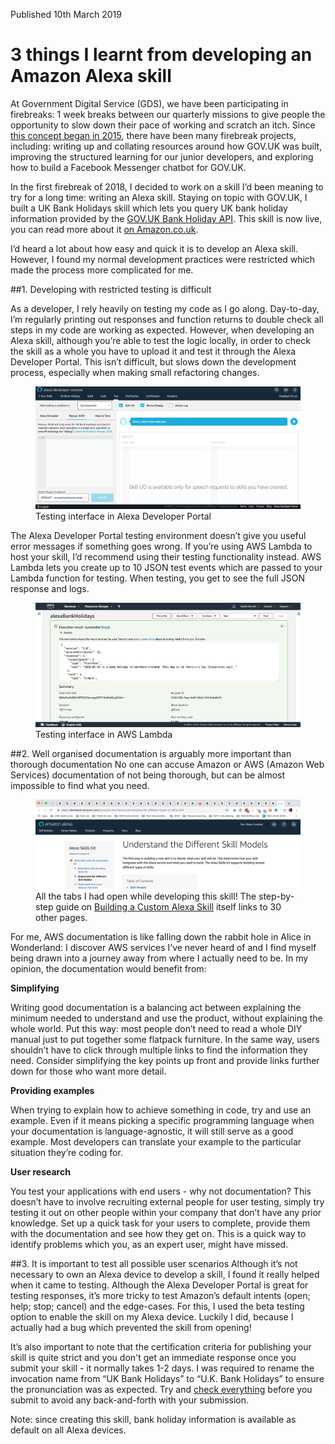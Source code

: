 <p class="blog__date">Published 10th March 2019</p>

# 3 things I learnt from developing an Amazon Alexa skill

At Government Digital Service (GDS), we have been participating in firebreaks: 1 week breaks between our quarterly missions to give people the opportunity to slow down their pace of working and scratch an itch. Since [this concept began in 2015](https://insidegovuk.blog.gov.uk/2015/02/06/gov-uks-firebreak-why-and-how-we-spent-a-month-working-differently/), there have been many firebreak projects, including: writing up and collating resources around how GOV.UK was built, improving the structured learning for our junior developers, and exploring how to build a Facebook Messenger chatbot for GOV.UK.

In the first firebreak of 2018, I decided to work on a skill I’d been meaning to try for a long time: writing an Alexa skill. Staying on topic with GOV.UK, I built a UK Bank Holidays skill which lets you query UK bank holiday information provided by the [GOV.UK Bank Holiday API](https://www.gov.uk/bank-holidays.json). This skill is now live, you can read more about it [on Amazon.co.uk](https://www.amazon.co.uk/Vanita-Barrett-UK-Bank-Holidays/dp/B078Z18S3G).

I’d heard a lot about how easy and quick it is to develop an Alexa skill. However, I found my normal development practices were restricted which made the process more complicated for me.

##1. Developing with restricted testing is difficult

As a developer, I rely heavily on testing my code as I go along. Day-to-day, I’m regularly printing out responses and function returns to double check all steps in my code are working as expected. However, when developing an Alexa skill, although you’re able to test the logic locally, in order to check the skill as a whole you have to upload it and test it through the Alexa Developer Portal. This isn’t difficult, but slows down the development process, especially when making small refactoring changes.

<figure>
  <img src="/writing/images/alexa_skill_test.png" alt="Testing interface in Alexa Developer Portal"/>
  <figcaption>Testing interface in Alexa Developer Portal</figcaption>
</figure>

The Alexa Developer Portal testing environment doesn’t give you useful error messages if something goes wrong. If you’re using AWS Lambda to host your skill, I’d recommend using their testing functionality instead. AWS Lambda lets you create up to 10 JSON test events which are passed to your Lambda function for testing. When testing, you get to see the full JSON response and logs.

<figure>
  <img src="/writing/images/alexa_skill_lambda.png" alt="Testing interface in AWS Lambda"/>
  <figcaption>Testing interface in AWS Lambda</figcaption>
</figure>

##2. Well organised documentation is arguably more important than thorough documentation
No one can accuse Amazon or AWS (Amazon Web Services) documentation of not being thorough, but can be almost impossible to find what you need.

<figure>
  <img src="/writing/images/alexa_skill_tabs.png" alt="Over 30 tabs open with documentation on how to build an Alexa skill."/>
  <figcaption>All the tabs I had open while developing this skill! The step-by-step guide on <a href="https://developer.amazon.com/docs/custom-skills/steps-to-build-a-custom-skill.html#step-1-design-a-voice-user-interface">Building a Custom Alexa Skill</a> itself links to 30 other pages.</figcaption>
</figure>

For me, AWS documentation is like falling down the rabbit hole in Alice in Wonderland: I discover AWS services I’ve never heard of and I find myself being drawn into a journey away from where I actually need to be. In my opinion, the documentation would benefit from:


**Simplifying**

Writing good documentation is a balancing act between explaining the minimum needed to understand and use the product, without explaining the whole world. Put this way: most people don’t need to read a whole DIY manual just to put together some flatpack furniture. In the same way, users shouldn’t have to click through multiple links to find the information they need. Consider simplifying the key points up front and provide links further down for those who want more detail.

**Providing examples**

When trying to explain how to achieve something in code, try and use an example. Even if it means picking a specific programming language when your documentation is language-agnostic, it will still serve as a good example. Most developers can translate your example to the particular situation they’re coding for.

**User research**

You test your applications with end users - why not documentation? This doesn’t have to involve recruiting external people for user testing, simply try testing it out on other people within your company that don’t have any prior knowledge. Set up a quick task for your users to complete, provide them with the documentation and see how they get on. This is a quick way to identify problems which you, as an expert user, might have missed.


##3. It is important to test all possible user scenarios
Although it’s not necessary to own an Alexa device to develop a skill, I found it really helped when it came to testing. Although the Alexa Developer Portal is great for testing responses, it’s more tricky to test Amazon’s default intents (open; help; stop; cancel) and the edge-cases. For this, I used the beta testing option to enable the skill on my Alexa device. Luckily I did, because I actually had a bug which prevented the skill from opening!

It’s also important to note that the certification criteria for publishing your skill is quite strict and you don't get an immediate response once you submit your skill - it normally takes 1-2 days. I was required to rename the invocation name from “UK Bank Holidays” to “U.K. Bank Holidays” to ensure the pronunciation was as expected. Try and [check everything](https://developer.amazon.com/docs/custom-skills/certification-requirements-for-custom-skills.html) before you submit to avoid any back-and-forth with your submission.

Note: since creating this skill, bank holiday information is available as default on all Alexa devices.


